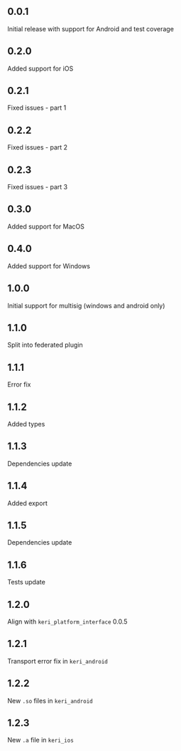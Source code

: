 ## 0.0.1

Initial release with support for Android and test coverage

## 0.2.0

Added support for iOS

## 0.2.1

Fixed issues - part 1

## 0.2.2

Fixed issues - part 2

## 0.2.3

Fixed issues - part 3

## 0.3.0

Added support for MacOS

## 0.4.0

Added support for Windows

## 1.0.0

Initial support for multisig (windows and android only)

## 1.1.0

Split into federated plugin

## 1.1.1

Error fix

## 1.1.2

Added types

## 1.1.3

Dependencies update

## 1.1.4

Added export

## 1.1.5

Dependencies update

## 1.1.6

Tests update

## 1.2.0

Align with `keri_platform_interface` 0.0.5

## 1.2.1

Transport error fix in `keri_android`

## 1.2.2

New `.so` files in `keri_android`

## 1.2.3

New `.a` file in `keri_ios`